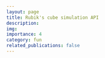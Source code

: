 ```yaml
---
layout: page
title: Rubik's cube simulation API
description:
img:
importance: 4
category: fun
related_publications: false
---
```

